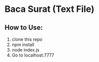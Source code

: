# Baca Surat (Text File)

## How to Use:

1. clone this repo
1. npm install
1. node index.js
1. Go to localhost:7777
